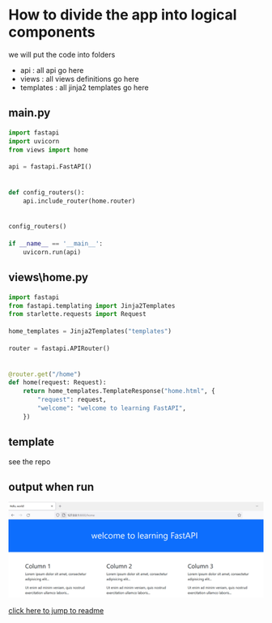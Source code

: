
# How to divide the app into logical components
we will put the code into folders

- api : all api go here
- views : all views definitions go here
- templates : all jinja2 templates go here

## main.py
```python
import fastapi
import uvicorn
from views import home

api = fastapi.FastAPI()


def config_routers():
    api.include_router(home.router)


config_routers()

if __name__ == '__main__':
    uvicorn.run(api)
```

## views\home.py
```python
import fastapi
from fastapi.templating import Jinja2Templates
from starlette.requests import Request

home_templates = Jinja2Templates("templates")

router = fastapi.APIRouter()


@router.get("/home")
def home(request: Request):
    return home_templates.TemplateResponse("home.html", {
        "request": request,
        "welcome": "welcome to learning FastAPI",
    })

```
## template
see the repo

## output when run
![ch02-simple-home-page](images/ch02-simple-home-page.jpg)

[click here to jump to readme](../README.md)
